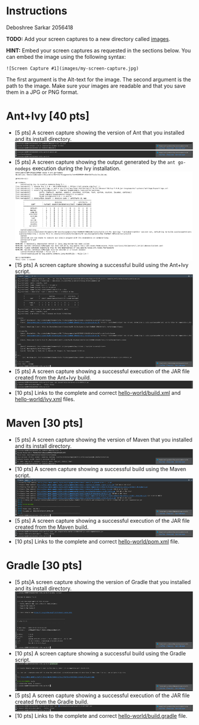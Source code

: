 # Instructions
Deboshree Sarkar 2056418

**TODO:** Add your screen captures to a new directory called [images](images).

**HINT:** Embed your screen captures as requested in the sections below. You can embed the image using the following syntax:

```
![Screen Capture #1](images/my-screen-capture.jpg)
```

The first argument is the Alt-text for the image. The second argument is the path to the image. Make sure your images are readable and that you save them in a JPG or PNG format.

# Ant+Ivy [40 pts]
- [5 pts] A screen capture showing the version of Ant that you installed and its install directory. ![Screen Capture #1](images/Ant1.png)![Screen Capture #1](images/Ant1_1.png)
- [5 pts] A screen capture showing the output generated by the `ant go-nodeps` execution during the Ivy installation. ![Screen Capture #1](images/Ant2.png)
- [15 pts] A screen capture showing a successful build using the Ant+Ivy script. ![Screen Capture #1](images/Ant3.png)
- [5 pts] A screen capture showing a successful execution of the JAR file created from the Ant+Ivy build. ![Screen Capture #1](images/Ant4.png)
- [10 pts] Links to the complete and correct [hello-world/build.xml](hello-world/build.xml) and [hello-world/ivy.xml](hello-world/ivy.xml) files.

# Maven [30 pts]
- [5 pts] A screen capture showing the version of Maven that you installed and its install directory.![Screen Capture #1](images/Maven1.png)
- [10 pts] A screen capture showing a successful build using the Maven script.![Screen Capture #1](images/Maven2.png)
- [5 pts] A screen capture showing a successful execution of the JAR file created from the Maven build.![Screen Capture #1](images/Maven3.png)
- [10 pts] Links to the complete and correct [hello-world/pom.xml](hello-world/pom.xml) file.

# Gradle [30 pts]
- [5 pts]A screen capture showing the version of Gradle that you installed and its install directory.![Screen Capture #1](images/Gradle1.png)
- [10 pts] A screen capture showing a successful build using the Gradle script.![Screen Capture #1](images/Gradle2.png)
- [5 pts] A screen capture showing a successful execution of the JAR file created from the Gradle build.![Screen Capture #1](images/Gradle3.png)
- [10 pts] Links to the complete and correct [hello-world/build.gradle](hello-world/build.gradle) file.
